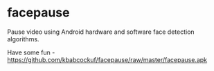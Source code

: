 # facepause
Pause video using Android hardware and software face detection algorithms.

Have some fun - https://github.com/kbabcockuf/facepause/raw/master/facepause.apk
